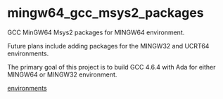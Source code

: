 # mingw64_gcc_msys2_packages
GCC MinGW64 Msys2 packages for MINGW64 environment.

Future plans include adding packages for the MINGW32 and UCRT64
environments.

The primary goal of this project is to build GCC 4.6.4 with Ada for
either MINGW64 or MINGW32 environment.

[environments](https://www.msys2.org/docs/environments/)
